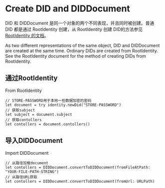 # Create DID and DIDDocument

DID 和 DIDDocument 是同一个对象的两个不同表现，并且同时被创建。普通 DID 都是通过 RootIdentity 创建，从 RootIdentity 创建 DID的方法参见 [RootIdentity 的文档](../../developer-guide-with-sample-code/rootidentity/create-dids-from-the-rootidentity.md)。

As two different representations of the same object, DID and DIDDocument are created at the same time. Ordinary DIDs are created from RootIdentity. See the RootIdentity document for the method of creating DIDs from RootIdentity.

## 通过RootIdentity

From RootIdentity

```
// STORE-PASSWORD用于本地一些数据加密的密码
let document = try identity.newDid("STORE-PASSWORD")
// 获取subject
let subject = document.subject
// 获取contollers
let contollers = document.contollers()
```

## 导入DIDDocument

Import DIDDocument

```
// 从路径加载document
let contollers = DIDDocument.convertToDIDDocument(fromFileAtPath: "YOUR-FILE-PATH-STRING")
// 从路径URL获取
let contollers = DIDDocument.convertToDIDDocument(fromUrl: URLPath)
```
